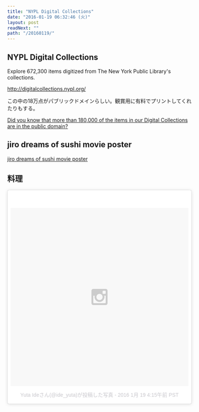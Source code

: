 ```yaml
---
title: "NYPL Digital Collections"
date: "2016-01-19 06:32:46 (火)"
layout: post
readNext: ""
path: "/20160119/"
---
```


## NYPL Digital Collections

Explore 672,300 items digitized from The New York Public Library's collections.

http://digitalcollections.nypl.org/

この中の18万点がパブリックドメインらしい。観賞用に有料でプリントしてくれたりもする。

[Did you know that more than 180,000 of the items in our Digital Collections are in the public domain?](http://www.nypl.org/research/collections/digital-collections/public-domain)


## jiro dreams of sushi movie poster

[jiro dreams of sushi movie poster](https://www.google.co.jp/search?biw=1359&bih=782&tbm=isch&sa=1&q=jiro+dreams+of+sushi+movie+poster&oq=jiro+dreams+of+sushi+movie+poster&gs_l=img.3..0i30.472.1081.0.1130.7.4.0.0.0.0.363.583.1j1j0j1.3.0....0...1.1.64.img..4.3.582.E0M2QAtWKzA)


## 料理

<blockquote class="instagram-media" data-instgrm-version="6" style=" background:#FFF; border:0; border-radius:3px; box-shadow:0 0 1px 0 rgba(0,0,0,0.5),0 1px 10px 0 rgba(0,0,0,0.15); margin: 1px; max-width:658px; padding:0; width:99.375%; width:-webkit-calc(100% - 2px); width:calc(100% - 2px);"><div style="padding:8px;"> <div style=" background:#F8F8F8; line-height:0; margin-top:40px; padding:50.0% 0; text-align:center; width:100%;"> <div style=" background:url(data:image/png;base64,iVBORw0KGgoAAAANSUhEUgAAACwAAAAsCAMAAAApWqozAAAAGFBMVEUiIiI9PT0eHh4gIB4hIBkcHBwcHBwcHBydr+JQAAAACHRSTlMABA4YHyQsM5jtaMwAAADfSURBVDjL7ZVBEgMhCAQBAf//42xcNbpAqakcM0ftUmFAAIBE81IqBJdS3lS6zs3bIpB9WED3YYXFPmHRfT8sgyrCP1x8uEUxLMzNWElFOYCV6mHWWwMzdPEKHlhLw7NWJqkHc4uIZphavDzA2JPzUDsBZziNae2S6owH8xPmX8G7zzgKEOPUoYHvGz1TBCxMkd3kwNVbU0gKHkx+iZILf77IofhrY1nYFnB/lQPb79drWOyJVa/DAvg9B/rLB4cC+Nqgdz/TvBbBnr6GBReqn/nRmDgaQEej7WhonozjF+Y2I/fZou/qAAAAAElFTkSuQmCC); display:block; height:44px; margin:0 auto -44px; position:relative; top:-22px; width:44px;"></div></div><p style=" color:#c9c8cd; font-family:Arial,sans-serif; font-size:14px; line-height:17px; margin-bottom:0; margin-top:8px; overflow:hidden; padding:8px 0 7px; text-align:center; text-overflow:ellipsis; white-space:nowrap;"><a href="https://www.instagram.com/p/BAuGJQbyxsZ/" style=" color:#c9c8cd; font-family:Arial,sans-serif; font-size:14px; font-style:normal; font-weight:normal; line-height:17px; text-decoration:none;" target="_blank">Yuta Ideさん(@ide_yuta)が投稿した写真</a> - <time style=" font-family:Arial,sans-serif; font-size:14px; line-height:17px;" datetime="2016-01-19T12:15:00+00:00">2016  1月 19 4:15午前 PST</time></p></div></blockquote>
